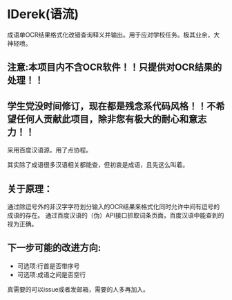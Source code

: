 # IDerek(语流)
成语单OCR结果格式化改错查询释义并输出。用于应对学校任务。极其业余，大神轻喷。
## 注意:本项目内不含OCR软件！！只提供对OCR结果的处理！！
## 学生党没时间修订，现在都是残念系代码风格！！不希望任何人贡献此项目，除非您有极大的耐心和意志力！！
采用百度汉语源。用了点协程。

其实除了成语很多汉语相关都能查，但初衷是成语，且先这么叫着。
## 关于原理：
通过除逗号外的非汉字字符划分输入的OCR结果来格式化同时允许中间有逗号的成语的存在。
通过百度汉语的（伪）API接口抓取词条页面，百度汉语中能查到的视为正确。
## 下一步可能的改进方向:
- 可选项:行首是否带序号
- 可选项:成语之间是否空行

真需要的可以issue或者发邮箱，需要的人多再加入。
